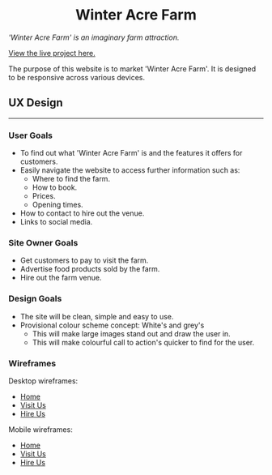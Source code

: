 <h1 align=center> Winter Acre Farm </h1>

*'Winter Acre Farm' is an imaginary farm attraction.*

[View the live project here.](#)

The purpose of this website is to market 'Winter Acre Farm'. It is designed to be responsive across various devices.

## UX Design
<hr>

### User Goals
- To find out what 'Winter Acre Farm' is and the features it offers for customers. 
- Easily navigate the website to access further information such as:
  - Where to find the farm.
  - How to book.
  - Prices.
  - Opening times.
- How to contact to hire out the venue.
- Links to social media.

### Site Owner Goals
- Get customers to pay to visit the farm. 
- Advertise food products sold by the farm.
- Hire out the farm venue. 

### Design Goals

- The site will be clean, simple and easy to use.
- Provisional colour scheme concept: White's and grey's
  - This will make large images stand out and draw the user in.
  - This will make colourful call to action's quicker to find for the user.

### Wireframes

Desktop wireframes:
- [Home](assets/images/waf-index-desktop.jpg)
- [Visit Us](assets/images/waf-visit-desktop.jpg)
- [Hire Us](assets/images/waf-hire-desktop.jpg)

Mobile wireframes:
- [Home](assets/images/waf-index-mobile.jpg)
- [Visit Us](assets/images/waf-visit-mobile.jpg)
- [Hire Us](assets/images/waf-hire-mobile.jpg)
